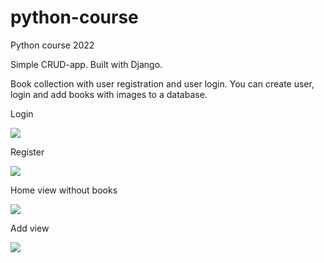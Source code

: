 # python-course
Python course 2022

Simple CRUD-app. Built with Django. 

Book collection with user registration and user login. You can create user, login and add books with images to a database. 

Login

<img src="https://pythonweppipalvelu.files.wordpress.com/2022/05/image-34.png">


Register

<img src="https://pythonweppipalvelu.files.wordpress.com/2022/05/image-27.png">


Home view without books

<img src="https://pythonweppipalvelu.files.wordpress.com/2022/05/image-28.png">


Add view

<img src="https://pythonweppipalvelu.files.wordpress.com/2022/05/image-29.png">

